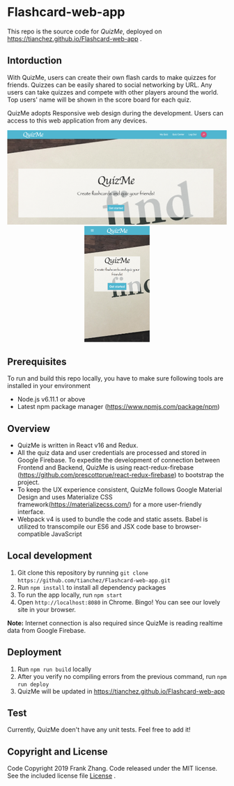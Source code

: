 # Flashcard-web-app

This repo is the source code for *QuizMe*, deployed on https://tianchez.github.io/Flashcard-web-app . 

## Intorduction
With QuizMe, users can create their own flash cards to make quizzes for friends. Quizzes can be easily shared to social networking by URL. Any users can take quizzes and compete with other players around the world. Top users' name will be shown in the score board for each quiz.

QuizMe adopts Responsive web design during the development. Users can access to this web application from any devices.

<p align='center'>
<img src='https://github.com/tianchez/Flashcard-web-app/blob/master/doc/desktop.png' width='600' alt='destop-screenshot'>
<img src='https://github.com/tianchez/Flashcard-web-app/blob/master/doc/mobile.png' width='150' alt='mobile-screenshot'>
</p>

## Prerequisites
To run and build this repo locally, you have to make sure following tools are installed in your environment
* Node.js v6.11.1 or above
* Latest npm package manager (https://www.npmjs.com/package/npm) 

## Overview
* QuizMe is written in React v16 and Redux. 
* All the quiz data and user credentials are processed and stored in Google Firebase. To expedite  the development of connection between Frontend and Backend, QuizMe is using react-redux-firebase
(https://github.com/prescottprue/react-redux-firebase) to bootstrap the project. 
* To keep the UX experience consistent, QuizMe follows Google Material Design and uses Materialize CSS framework(https://materializecss.com/) for a more user-friendly interface. 
* Webpack v4 is used to bundle the code and static assets. Babel is utilized to transcompile our ES6 and JSX code base to browser-compatible JavaScript

## Local development
1. Git clone this repository by running `git clone https://github.com/tianchez/Flashcard-web-app.git`
2. Run `npm install` to install all dependency packages
3. To run the app locally, run  `npm start`
4. Open `http://localhost:8080` in Chrome. Bingo! You can see our lovely site in your browser.

**Note:** Internet connection is also required since QuizMe is reading realtime data from Google Firebase. 

## Deployment
1. Run `npm run build` locally
2. After you verify no compiling errors from the previous command, run `npm run deploy`
3. QuizMe will be updated in https://tianchez.github.io/Flashcard-web-app 

## Test
Currently, QuizMe doen't have any unit tests. Feel free to add it!

## Copyright and License
Code Copyright 2019 Frank Zhang. Code released under the MIT license. See the included license file [License](LICENSE) .





